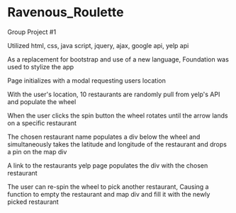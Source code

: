 # Ravenous_Roulette

Group Project #1

Utilized html, css, java script, jquery, ajax, google api, yelp api

As a replacement for bootstrap and use of a new language, Foundation was used to stylize the app

Page initializes with a modal requesting users location

With the user's location, 10 restaurants are randomly pull from yelp's API and populate the wheel

When the user clicks the spin button the wheel rotates until the arrow lands on a specific restaurant

The chosen restaurant name populates a div below the wheel and simultaneously takes the latitude and longitude of the restaurant and drops a pin on the map div

A link to the restaurants yelp page populates the div with the chosen restaurant

The user can re-spin the wheel to pick another restaurant, Causing a function to empty the restaurant and map div and fill it with the newly picked restaurant
